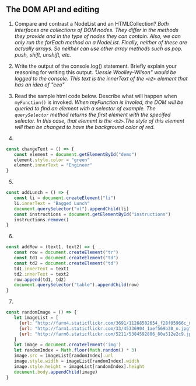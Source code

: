 ## The DOM API and editing

1. Compare and contrast a NodeList and an HTMLCollection?
   _Both interfaces are collections of DOM nodes. They differ in the methods they provide and in the type of nodes they can contain. Also, we can only run the forEach method on a NodeList. Finally, neither of these are actually arrays. So neither can use other array methods such as pop. push, shift, unshift, etc._ 

2. Write the output of the console.log() statement. Briefly explain your reasoning for writing this output. 
    _"Jessie Woolley-Wilson" would be logged to the console. This text is the innerText of the `<h2>` element that has an idea of "ceo"_


3. Read the sample html code below. Describe what will happen when `myFunction()` is invoked.
    _When myFunction is involed, the DOM will be queried to find an element with a selector of example. The `querySelector` method returns the first element with the specifed selector. In this case, that element is the `<h2>`.The style of this element will then be changed to have the background color of red._ 


4. 
  ```javascript
const changeText = () => {
     const element = document.getElementById("demo")
     element.style.color = "green"
     element.innerText = "Engineer"
}
  ```


5. 
  ```javascript
const addLunch = () => {
     const li = document.createElement("li")
     li.innerText = "Bagged Lunch"
     document.querySelector("ul").appendChild(li)
     const instructions = document.getElementById("instructions")
     instructions.remove()
}
  ```

6. 
  ```javascript
const addRow = (text1, text2) => {
     const row = document.createElement("tr")
     const td1 = document.createElement("td")
     const td2 = document.createElement("td")
     td1.innerText = text1 
     td2.innerText = text2 
     row.append(td1, td2)
     document.querySelector("table").appendChild(row)
}
  ```


7. 
  ```javascript
const randomImage = () => {
     let imageList = [
       {url: "http://farm4.staticflickr.com/3691/11268502654_f28f05966c_m.jpg", width: "240", height: "160"},
       {url: "http://farm1.staticflickr.com/33/45336904_1aef569b30_n.jpg", width: "320", height: "195"},
       {url: "http://farm6.staticflickr.com/5211/5384592886_80a512e2c9.jpg", width: "500", height: "343"}
     ]
     let image = document.createElement('img')
     let randomIndex = Math.floor(Math.random() * 3)
     image.src = imageList[randomIndex].url
     image.style.width = imageList[randomIndex].width
     image.style.height = imageList[randomIndex].height
     document.body.appendChild(image)
}
```
    
